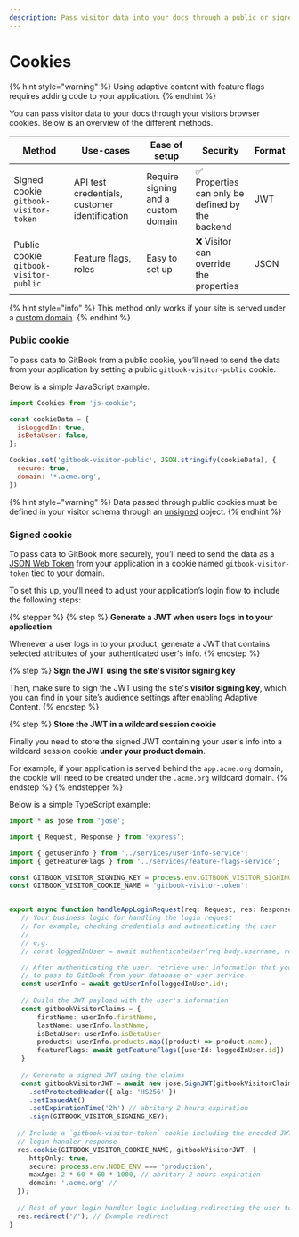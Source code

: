 ```yaml
---
description: Pass visitor data into your docs through a public or signed cookie.
---
```


# Cookies

{% hint style="warning" %}
Using adaptive content with feature flags requires adding code to your application.
{% endhint %}

You can pass visitor data to your docs through your visitors browser cookies. Below is an overview of the different methods.

<table data-full-width="false"><thead><tr><th width="335.125">Method</th><th width="266.6015625">Use-cases</th><th width="206.58984375">Ease of setup</th><th width="202">Security</th><th>Format</th></tr></thead><tbody><tr><td>Signed cookie <code>gitbook-visitor-token</code></td><td>API test credentials, customer identification</td><td>Require signing and a custom domain</td><td><span data-gb-custom-inline data-tag="emoji" data-code="2705">✅</span> Properties can only be defined by the backend</td><td>JWT</td></tr><tr><td>Public cookie <code>gitbook-visitor-public</code></td><td>Feature flags, roles</td><td>Easy to set up</td><td><span data-gb-custom-inline data-tag="emoji" data-code="274c">❌</span> Visitor can override the properties</td><td>JSON</td></tr></tbody></table>

{% hint style="info" %}
This method only works if your site is served under a [custom domain](../../custom-domain.md).
{% endhint %}

### Public cookie

To pass data to GitBook from a public cookie, you’ll need to send the data from your application by setting a public `gitbook-visitor-public` cookie.

Below is a simple JavaScript example:

```javascript
import Cookies from 'js-cookie';

const cookieData = {
  isLoggedIn: true,
  isBetaUser: false,
};

Cookies.set('gitbook-visitor-public', JSON.stringify(cookieData), {
  secure: true,
  domain: '*.acme.org',
})
```

{% hint style="warning" %}
Data passed through public cookies must be defined in your visitor schema through an [unsigned](https://gitbook.com/docs/publishing-documentation/adaptive-content/enabling-adaptive-content#setting-unsigned-claims) object.
{% endhint %}

### Signed cookie

To pass data to GitBook more securely, you’ll need to send the data as a [JSON Web Token](https://jwt.io/introduction) from your application in a cookie named `gitbook-visitor-token` tied to your domain.

To set this up, you'll need to adjust your application’s login flow to include the following steps:

{% stepper %}
{% step %}
**Generate a JWT when users logs in to your application**

Whenever a user logs in to your product, generate a JWT that contains selected attributes of your authenticated user's info.
{% endstep %}

{% step %}
**Sign the JWT using the site's visitor signing key**

Then, make sure to sign the JWT using the site's **visitor signing key**, which you can find in your site’s audience settings after enabling Adaptive Content.
{% endstep %}

{% step %}
**Store the JWT in a wildcard session cookie**

Finally you need to store the signed JWT containing your user's info into a wildcard session cookie **under your product domain**.

For example, if your application is served behind the `app.acme.org` domain, the cookie will need to be created under the `.acme.org` wildcard domain.
{% endstep %}
{% endstepper %}

Below is a simple TypeScript example:

```typescript
import * as jose from 'jose';

import { Request, Response } from 'express';

import { getUserInfo } from '../services/user-info-service';
import { getFeatureFlags } from '../services/feature-flags-service';

const GITBOOK_VISITOR_SIGNING_KEY = process.env.GITBOOK_VISITOR_SIGNING_KEY;
const GITBOOK_VISITOR_COOKIE_NAME = 'gitbook-visitor-token';


export async function handleAppLoginRequest(req: Request, res: Response) {
   // Your business logic for handling the login request
   // For example, checking credentials and authenticating the user
   //
   // e,g:
   // const loggedInUser = await authenticateUser(req.body.username, req.body.password);

   // After authenticating the user, retrieve user information that you wish
   // to pass to GitBook from your database or user service.
   const userInfo = await getUserInfo(loggedInUser.id);
      
   // Build the JWT payload with the user's information
   const gitbookVisitorClaims = {
       firstName: userInfo.firstName,
       lastName: userInfo.lastName,
       isBetaUser: userInfo.isBetaUser
       products: userInfo.products.map((product) => product.name),
       featureFlags: await getFeatureFlags({userId: loggedInUser.id})
   }
   
   // Generate a signed JWT using the claims
   const gitbookVisitorJWT = await new jose.SignJWT(gitbookVisitorClaims)
     .setProtectedHeader({ alg: 'HS256' })
     .setIssuedAt()
     .setExpirationTime('2h') // abritary 2 hours expiration
     .sign(GITBOOK_VISITOR_SIGNING_KEY);
     
  // Include a `gitbook-visitor-token` cookie including the encoded JWT in your
  // login handler response
  res.cookie(GITBOOK_VISITOR_COOKIE_NAME, gitbookVisitorJWT, {
     httpOnly: true,
     secure: process.env.NODE_ENV === 'production',
     maxAge: 2 * 60 * 60 * 1000, // abritary 2 hours expiration
     domain: '.acme.org' //
  });
  
  // Rest of your login handler logic including redirecting the user to your app
  res.redirect('/'); // Example redirect
}
```
